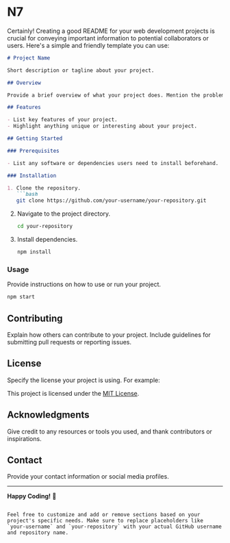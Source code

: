 # N7
Certainly! Creating a good README for your web development projects is crucial for conveying important information to potential collaborators or users. Here's a simple and friendly template you can use:

```markdown
# Project Name

Short description or tagline about your project.

## Overview

Provide a brief overview of what your project does. Mention the problem it solves or the purpose it serves.

## Features

- List key features of your project.
- Highlight anything unique or interesting about your project.

## Getting Started

### Prerequisites

- List any software or dependencies users need to install beforehand.

### Installation

1. Clone the repository.
   ```bash
   git clone https://github.com/your-username/your-repository.git
   ```

2. Navigate to the project directory.
   ```bash
   cd your-repository
   ```

3. Install dependencies.
   ```bash
   npm install
   ```

### Usage

Provide instructions on how to use or run your project.

```bash
npm start
```

## Contributing

Explain how others can contribute to your project. Include guidelines for submitting pull requests or reporting issues.

## License

Specify the license your project is using. For example:

This project is licensed under the [MIT License](LICENSE).

## Acknowledgments

Give credit to any resources or tools you used, and thank contributors or inspirations.

## Contact

Provide your contact information or social media profiles.

---

**Happy Coding!** 🚀
```

Feel free to customize and add or remove sections based on your project's specific needs. Make sure to replace placeholders like `your-username` and `your-repository` with your actual GitHub username and repository name.
